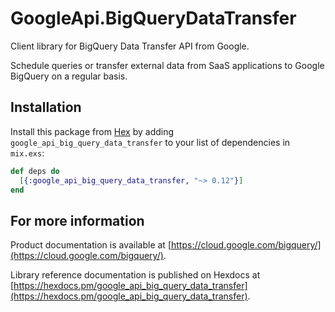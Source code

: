 # GoogleApi.BigQueryDataTransfer

Client library for BigQuery Data Transfer API from Google.

Schedule queries or transfer external data from SaaS applications to Google BigQuery on a regular basis.

## Installation

Install this package from [Hex](https://hex.pm) by adding
`google_api_big_query_data_transfer` to your list of dependencies in `mix.exs`:

```elixir
def deps do
  [{:google_api_big_query_data_transfer, "~> 0.12"}]
end
```

## For more information

Product documentation is available at [https://cloud.google.com/bigquery/](https://cloud.google.com/bigquery/).

Library reference documentation is published on Hexdocs at
[https://hexdocs.pm/google_api_big_query_data_transfer](https://hexdocs.pm/google_api_big_query_data_transfer).
